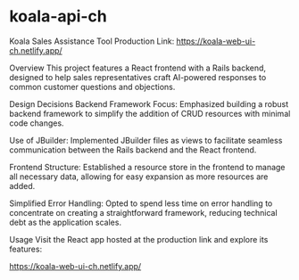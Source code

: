 # koala-api-ch

Koala Sales Assistance Tool
Production Link: https://koala-web-ui-ch.netlify.app/

Overview
This project features a React frontend with a Rails backend, designed to help sales representatives craft AI-powered responses to common customer questions and objections.

Design Decisions
Backend Framework Focus: Emphasized building a robust backend framework to simplify the addition of CRUD resources with minimal code changes.

Use of JBuilder: Implemented JBuilder files as views to facilitate seamless communication between the Rails backend and the React frontend.

Frontend Structure: Established a resource store in the frontend to manage all necessary data, allowing for easy expansion as more resources are added.

Simplified Error Handling: Opted to spend less time on error handling to concentrate on creating a straightforward framework, reducing technical debt as the application scales.

Usage
Visit the React app hosted at the production link and explore its features:

https://koala-web-ui-ch.netlify.app/

